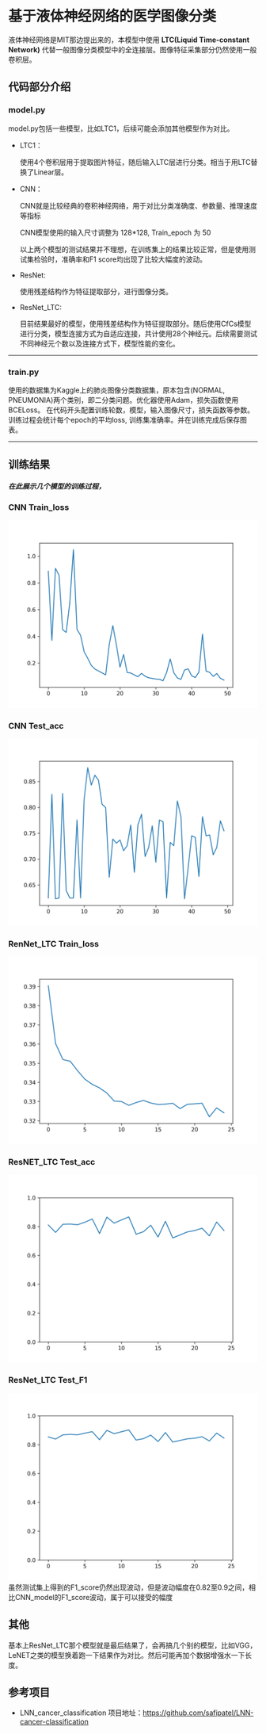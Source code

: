 # 基于液体神经网络的医学图像分类
液体神经网络是MIT那边提出来的，本模型中使用 **LTC(Liquid Time-constant Network)** 代替一般图像分类模型中的全连接层。图像特征采集部分仍然使用一般卷积层。

## 代码部分介绍

### model.py

model.py包括一些模型，比如LTC1，后续可能会添加其他模型作为对比。
+ LTC1：

  使用4个卷积层用于提取图片特征，随后输入LTC层进行分类。相当于用LTC替换了Linear层。


+ CNN：

  CNN就是比较经典的卷积神经网络，用于对比分类准确度、参数量、推理速度等指标

  CNN模型使用的输入尺寸调整为 128*128, Train_epoch 为 50

  以上两个模型的测试结果并不理想，在训练集上的结果比较正常，但是使用测试集检验时，准确率和F1 score均出现了比较大幅度的波动。


+ ResNet:

  使用残差结构作为特征提取部分，进行图像分类。


+ ResNet_LTC:

  目前结果最好的模型，使用残差结构作为特征提取部分。随后使用CfCs模型进行分类，模型连接方式为自适应连接，共计使用28个神经元。后续需要测试不同神经元个数以及连接方式下，模型性能的变化。

------

### train.py

使用的数据集为Kaggle上的肺炎图像分类数据集，原本包含(NORMAL, PNEUMONIA)两个类别，即二分类问题。优化器使用Adam，损失函数使用BCELoss。
在代码开头配置训练轮数，模型，输入图像尺寸，损失函数等参数。
训练过程会统计每个epoch的平均loss, 训练集准确率。并在训练完成后保存图表。

------

## 训练结果
##### 在此展示几个模型的训练过程，

### CNN Train_loss
![](plots/CNN_train_loss.png)

### CNN Test_acc
![](plots/CNN_test_acc.png)

### RenNet_LTC Train_loss
![](plots/ResNet_LTC_train_loss.png)

### ResNET_LTC Test_acc
![](plots/ResNet_LTC_test_acc.png)

### ResNet_LTC Test_F1
![](plots/ResNet_LTC_test_F1.png)
  虽然测试集上得到的F1_score仍然出现波动，但是波动幅度在0.82至0.9之间，相比CNN_model的F1_score波动，属于可以接受的幅度



## 其他

基本上ResNet_LTC那个模型就是最后结果了，会再搞几个别的模型，比如VGG，LeNET之类的模型换着跑一下结果作为对比。然后可能再加个数据增强水一下长度。

## 参考项目
+ LNN_cancer_classification
项目地址：https://github.com/safipatel/LNN-cancer-classification